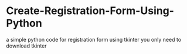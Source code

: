 # Create-Registration-Form-Using-Python
a simple python code for registration form using tkinter 
you only need to download tkinter 
